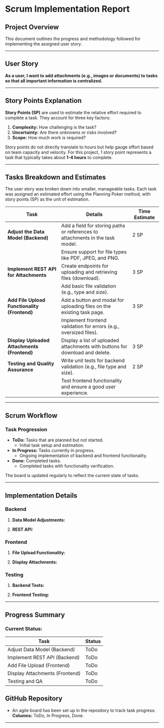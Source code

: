 
# Scrum Implementation Report

## Project Overview
This document outlines the progress and methodology followed for implementing the assigned user story.

---

## User Story
**As a user, I want to add attachments (e.g., images or documents) to tasks so that all important information is centralized.**

---

## Story Points Explanation
**Story Points (SP)** are used to estimate the relative effort required to complete a task. They account for three key factors:
1. **Complexity:** How challenging is the task?
2. **Uncertainty:** Are there unknowns or risks involved?
3. **Scope:** How much work is required?

Story points do not directly translate to hours but help gauge effort based on team capacity and velocity. For this project, 1 story point represents a task that typically takes about **1-4 hours** to complete.

---

## Tasks Breakdown and Estimates
The user story was broken down into smaller, manageable tasks. Each task was assigned an estimated effort using the Planning Poker method, with story points (SP) as the unit of estimation.

| Task                                         | Details                                                                       | Time Estimate |
|----------------------------------------------|-------------------------------------------------------------------------------|---------------|
| **Adjust the Data Model (Backend)**          | Add a field for storing paths or references to attachments in the task model. | 2 SP          |
|                                              | Ensure support for file types like PDF, JPEG, and PNG.                        |               |
| **Implement REST API for Attachments**       | Create endpoints for uploading and retrieving files (download).               | 3 SP          |
|                                              | Add basic file validation (e.g., type and size).                              |               |
| **Add File Upload Functionality (Frontend)** | Add a button and modal for uploading files on the existing task page.         | 3 SP          |
|                                              | Implement frontend validation for errors (e.g., oversized files).             |               |
| **Display Uploaded Attachments (Frontend)**  | Display a list of uploaded attachments with buttons for download and delete.  | 3 SP          |
| **Testing and Quality Assurance**            | Write unit tests for backend validation (e.g., file type and size).           | 2 SP          |
|                                              | Test frontend functionality and ensure a good user experience.                |               |

---

## Scrum Workflow
### Task Progression
- **ToDo:** Tasks that are planned but not started.
    - Initial task setup and estimation.
- **In Progress:** Tasks currently in progress.
    - Ongoing implementation of backend and frontend functionality.
- **Done:** Completed tasks.
  - Completed tasks with functionality verification.

The board is updated regularly to reflect the current state of tasks.

---

## Implementation Details
### Backend
1. **Data Model Adjustments:**
   

2. **REST API:**
   

### Frontend
1. **File Upload Functionality:**
    

2. **Display Attachments:**
    

### Testing
1. **Backend Tests:**
   

2. **Frontend Testing:**
    

---

## Progress Summary
### Current Status:
| Task                           | Status |
|--------------------------------|--------|
| Adjust Data Model (Backend)    | ToDo   |
| Implement REST API (Backend)   | ToDo   |
| Add File Upload (Frontend)     | ToDo   |
| Display Attachments (Frontend) | ToDo   |
| Testing and QA                 | ToDo   |



## GitHub Repository
- An agile board has been set up in the repository to track task progress:  
  **Columns:** ToDo, In Progress, Done.

---
